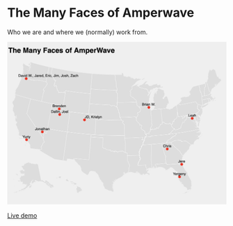 # The Many Faces of Amperwave

Who we are and where we (normally) work from.

![Map screenshot](https://raw.githubusercontent.com/briwagner/many-faces/master/screenshot.png)

<a href="https://briwagner.github.io/many-faces/">Live demo</a>